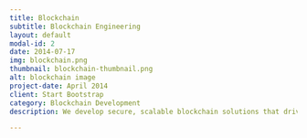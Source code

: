 ```yaml
---
title: Blockchain
subtitle: Blockchain Engineering
layout: default
modal-id: 2
date: 2014-07-17
img: blockchain.png
thumbnail: blockchain-thumbnail.png
alt: blockchain image
project-date: April 2014
client: Start Bootstrap
category: Blockchain Development
description: We develop secure, scalable blockchain solutions that drive innovation, enhance trust, and enable new business models.

---
```

